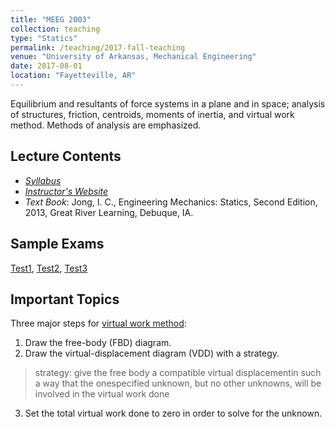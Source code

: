 ```yaml
---
title: "MEEG 2003"
collection: teaching
type: "Statics"
permalink: /teaching/2017-fall-teaching
venue: "University of Arkansas, Mechanical Engineering"
date: 2017-08-01
location: "Fayetteville, AR"
---
```

Equilibrium and resultants of force systems in a plane and in space; analysis of structures, friction, centroids, moments of inertia, and virtual work method. Methods of analysis are emphasized.

Lecture Contents
---
- [*Syllabus*](/files/meeg2003_syllabus.pdf)
- [*Instructor's Website*](https://icjong.hosted.uark.edu/)
- *Text Book*: Jong, I. C., Engineering Mechanics: Statics, Second Edition, 2013, Great River Learning, Debuque, IA. 

Sample Exams
---
[Test1](https://icjong.hosted.uark.edu/2003/2003t1.063w.pdf), [Test2](https://icjong.hosted.uark.edu/2003/2003t2w.073.pdf), [Test3](https://icjong.hosted.uark.edu/2003/2003t3.073w.pdf)

Important Topics
---
Three major steps for [virtual work method](https://icjong.hosted.uark.edu/docu/05Portland.ppt.pdf):
1. Draw the free-body (FBD) diagram. 
2. Draw the virtual-displacement diagram (VDD) with a strategy.
> strategy: give the free body a compatible virtual displacementin such a way that the onespecified unknown, but no other unknowns, will be involved in the virtual work done
3. Set the total virtual work done to zero in order to solve for the unknown.
